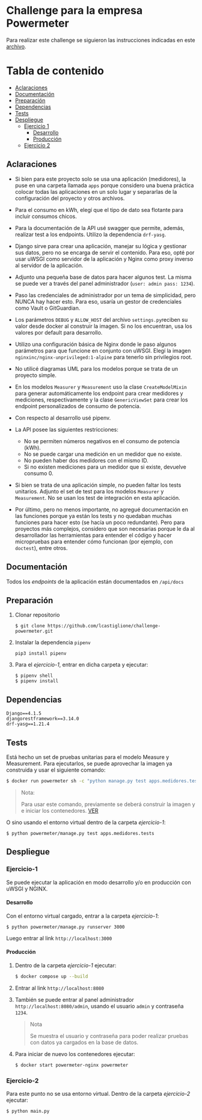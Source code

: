 ﻿# Challenge para la empresa Powermeter

Para realizar este challenge se siguieron las instrucciones indicadas en este [archivo](Instrucciones.pdf).

Tabla de contenido
=================

<!--ts-->

* [Aclaraciones](#Aclaraciones)
* [Documentación](#Documentación)
* [Preparación](#Preparación)
* [Dependencias](#Dependencias)
* [Tests](#tests)
* [Despliegue](#Despliegue)
     * [Ejercicio 1](#Ejercicio-1)
       * [Desarrollo](#Desarrollo)
       * [Producción](#Producción)
     * [Ejercicio 2](#Ejercicio-2)

<!--te-->

## Aclaraciones

- Si bien para este proyecto solo se usa una aplicación (medidores), la puse en una carpeta llamada `apps` porque considero una buena práctica colocar todas las aplicaciones en un solo lugar y separarlas de la configuración del proyecto y otros archivos.
- Para el consumo en kWh, elegí que el tipo de dato sea flotante para incluir consumos chicos. 
- Para la documentación de la API usé swagger que permite, además, realizar test a los endpoints. Utilizo la dependencia `drf-yasg`.
- Django sirve para crear una aplicación, manejar su lógica y gestionar sus datos, pero no se encarga de servir el contenido. Para eso, opté por usar uWSGI como servidor de la aplicación y Nginx como proxy inverso al servidor de la aplicación.
- Adjunto una pequeña base de datos para hacer algunos test. La misma se puede ver a través del panel administrador (`user: admin pass: 1234`).
- Paso las credenciales de administrador por un tema de simplicidad, pero NUNCA hay hacer esto. Para eso, usaría un gestor de credenciales como Vault o GitGuardian.
- Los parámetros `DEBUG` y `ALLOW_HOST` del archivo `settings.py`reciben su valor desde docker al construir la imagen. Si no los encuentran, usa los valores por default para desarrollo.
- Utilizo una configuración básica de Nginx donde le paso algunos parámetros para que funcione en conjunto con uWSGI. Elegí la imagen `nginxinc/nginx-unprivileged:1-alpine` para tenerlo sin privilegios root.
- No utilicé diagramas UML para los modelos porque se trata de un proyecto simple.
- En los modelos `Measurer` y `Measurement` uso la clase `CreateModelMixin` para generar automáticamente los endpoint para crear medidores y mediciones, respectivamente y la clase `GenericViewSet` para crear los endpoint personalizados de consumo de potencia.
- Con respecto al desarrollo usé pipenv.
- La API posee las siguientes restricciones: 
  - No se permiten números negativos en el consumo de potencia (kWh).
  - No se puede cargar una medición en un medidor que no existe.
  - No pueden haber dos medidores con el mismo ID.
  - Si no existen mediciones para un medidor que si existe, devuelve consumo 0.

- Si bien se trata de una aplicación simple, no pueden faltar los tests unitarios. Adjunto el set de test para los modelos `Measurer` y `Measurement`. No se usan los test de integración en esta aplicación.
- Por último, pero no menos importante, no agregué documentación en las funciones porque ya están los tests y no quedaban muchas funciones para hacer esto (se hacía un poco redundante). Pero para proyectos más complejos, considero que son necesarias porque le da al desarrollador las herramientas para entender el código y hacer micropruebas para entender cómo funcionan (por ejemplo, con `doctest`), entre otros.



## Documentación

Todos los *endpoints* de la aplicación están documentados en `/api/docs`



## Preparación

1. Clonar repositorio

   ```
   $ git clone https://github.com/lcastiglione/challenge-powermeter.git
   ```

2. Instalar la dependencia `pipenv`

   ```
   pip3 install pipenv
   ```

3. Para el *ejercicio-1*, entrar en dicha carpeta y ejecutar:

   ```
   $ pipenv shell
   $ pipenv install
   ```



## Dependencias

```text
Django==4.1.5
djangorestframework==3.14.0
drf-yasg==1.21.4
```



## Tests

Está hecho un set de pruebas unitarias para el modelo Measure y Measurement. Para ejecutarlos, se puede aprovechar la imagen ya construida y usar el siguiente comando:

```bash
$ docker run powermeter sh -c "python manage.py test apps.medidores.tests" 
```

> Nota:
>
> Para usar este comando, previamente se deberá construir la imagen y e iniciar los contenedores. [VER](#Producción)

O sino usando el entorno virtual dentro de la carpeta *ejercicio-1*:

```shell
$ python powermeter/manage.py test apps.medidores.tests
```





## Despliegue



### Ejercicio-1

Se puede ejecutar la aplicación en modo desarrollo y/o en producción con uWSGI y NGINX.

#### Desarrollo

Con el entorno virtual cargado, entrar a la carpeta *ejercicio-1*:

```shell
$ python powermeter/manage.py runserver 3000
```

Luego entrar al link `http://localhost:3000`



#### Producción

1. Dentro de la carpeta *ejercicio-1* ejecutar:

   ```bash
   $ docker compose up --build
   ```

2. Entrar al link `http://localhost:8080`

3. También se puede entrar al panel administrador  `http://localhost:8080/admin`, usando el usuario `admin` y contraseña `1234`.

   > Nota
   >
   > Se muestra el usuario y contraseña para poder realizar pruebas con datos ya cargados en la base de datos.

4. Para iniciar de nuevo los contenedores ejecutar:

   ```bash
   $ docker start powermeter-nginx powermeter
   ```

   

### Ejercicio-2

Para este punto no se usa entorno virtual. Dentro de la carpeta *ejercicio-2* ejecutar:

```bash
$ python main.py
```

